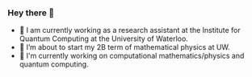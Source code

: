 ### Hey there 👋

- 🧳 I am currently working as a research assistant at the Institute for Quantum Computing at the University of Waterloo.
- 🌱 I’m about to start my 2B term of mathematical physics at UW.
- 🔭 I'm currently working on computational mathematics/physics and quantum computing.
  
<!--
**TDC28/TDC28** is a ✨ _special_ ✨ repository because its `README.md` (this file) appears on your GitHub profile.

Here are some ideas to get you started:

- 🔭 I’m currently working on ...
- 🌱 I’m currently learning ...
- 👯 I’m looking to collaborate on ...
- 🤔 I’m looking for help with ...
- 💬 Ask me about ...
- 📫 How to reach me: ...
- 😄 Pronouns: ...
- ⚡ Fun fact: ...
-->
